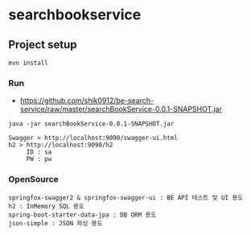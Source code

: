 # searchbookservice

## Project setup
```
mvn install
```

### Run
- https://github.com/shik0912/be-search-service/raw/master/searchBookService-0.0.1-SNAPSHOT.jar

```
java -jar searchBookService-0.0.1-SNAPSHOT.jar

Swagger > http://localhost:9090/swagger-ui.html
h2 > http://localhost:9090/h2
     ID : sa
     PW : pw
```

### OpenSource
```
springfox-swagger2 & springfox-swagger-ui : BE API 테스트 및 UI 용도
h2 : InMemory SQL 용도
spring-boot-starter-data-jpa : DB ORM 용도
json-simple : JSON 파싱 용도
```
